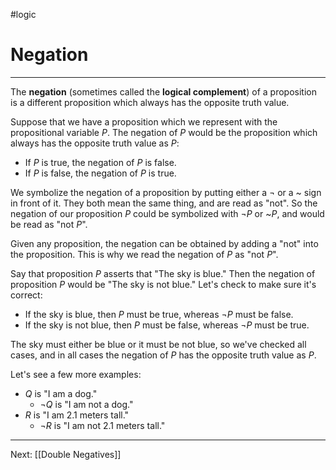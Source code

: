 #logic 
# Negation
---
The **negation** (sometimes called the **logical complement**) of a proposition is a different proposition which always has the opposite truth value.

Suppose that we have a proposition which we represent with the propositional variable $P$. The negation of $P$ would be the proposition which always has the opposite truth value as $P$:

- If $P$ is true, the negation of $P$ is false.
- If $P$ is false, the negation of $P$ is true.

We symbolize the negation of a proposition by putting either a $\neg$ or a \~ sign in front of it. They both mean the same thing, and are read as "not". So the negation of our proposition $P$ could be symbolized with $\neg P$ or \~$P$, and would be read as "not $P$".

Given any proposition, the negation can be obtained by adding a "not" into the proposition. This is why we read the negation of $P$ as "not $P$".

Say that proposition $P$ asserts that "The sky is blue." Then the negation of proposition $P$ would be "The sky is not blue." Let's check to make sure it's correct:

- If the sky is blue, then $P$ must be true, whereas $\neg P$ must be false.
- If the sky is not blue, then $P$ must be false, whereas $\neg P$ must be true.

The sky must either be blue or it must be not blue, so we've checked all cases, and in all cases the negation of $P$ has the opposite truth value as $P$.

Let's see a few more examples:
- $Q$ is "I am a dog."
	- $\neg Q$ is "I am not a dog."
- $R$ is "I am 2.1 meters tall."
	- $\neg R$ is "I am not 2.1 meters tall."

---

Next: [[Double Negatives]]
